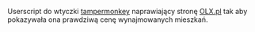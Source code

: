 Userscript do wtyczki [tampermonkey](https://www.tampermonkey.net/) naprawiający stronę [OLX.pl](https://www.olx.pl/) tak
aby pokazywała ona prawdziwą cenę wynajmowanych mieszkań.
